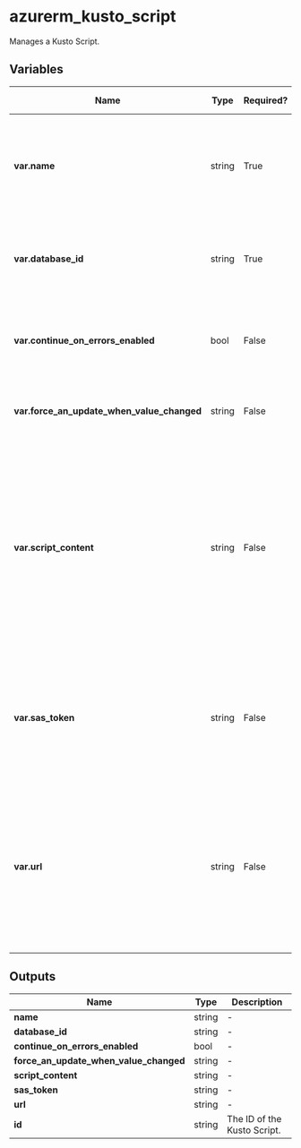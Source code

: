 # azurerm_kusto_script

Manages a Kusto Script.

## Variables

| Name | Type | Required? | Default  | possible values | Description |
| ---- | ---- | --------- | -------- | ----------- | ----------- |
| **var.name** | string | True | -  |  -  | The name which should be used for this Kusto Script. Changing this forces a new Kusto Script to be created. | 
| **var.database_id** | string | True | -  |  -  | The ID of the Kusto Database. Changing this forces a new Kusto Script to be created. | 
| **var.continue_on_errors_enabled** | bool | False | -  |  -  | Flag that indicates whether to continue if one of the command fails. | 
| **var.force_an_update_when_value_changed** | string | False | -  |  -  | A unique string. If changed the script will be applied again. | 
| **var.script_content** | string | False | -  |  -  | The script content. This property should be used when the script is provide inline and not through file in a SA. Must not be used together with `url` and `sas_token` properties. Changing this forces a new resource to be created. | 
| **var.sas_token** | string | False | -  |  -  | The SAS token used to access the script. Must be provided when using scriptUrl property. Changing this forces a new resource to be created. | 
| **var.url** | string | False | -  |  -  | The url to the KQL script blob file. Must not be used together with scriptContent property. Please reference [this documentation](https://docs.microsoft.com/azure/data-explorer/database-script) that describes the commands that are allowed in the script. | 



## Outputs

| Name | Type | Description |
| ---- | ---- | --------- | 
| **name** | string  | - | 
| **database_id** | string  | - | 
| **continue_on_errors_enabled** | bool  | - | 
| **force_an_update_when_value_changed** | string  | - | 
| **script_content** | string  | - | 
| **sas_token** | string  | - | 
| **url** | string  | - | 
| **id** | string  | The ID of the Kusto Script. | 